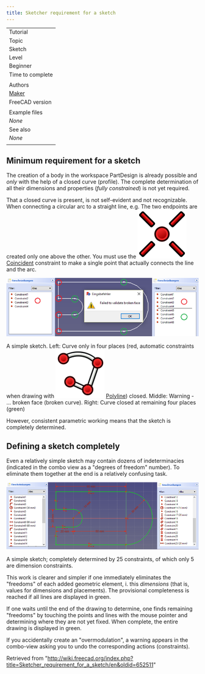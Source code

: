 ```yaml
---
title: Sketcher requirement for a sketch
---
```


|                                   |
| --------------------------------- |
| Tutorial                          |
| Topic                             |
| Sketch                            |
| Level                             |
| Beginner                          |
| Time to complete                  |
|                                   |
| Authors                           |
| [Maker](/User:Maker "User:Maker") |
| FreeCAD version                   |
|                                   |
| Example files                     |
| _None_                            |
| See also                          |
| _None_                            |
|                                   |

## Minimum requirement for a sketch

The creation of a body in the workspace PartDesign is already possible and _only_ with the help of a closed curve (profile). The complete determination of all their dimensions and properties (_fully constrained_) is not yet required.

That a closed curve is present, is not self-evident and not recognizable. When connecting a circular arc to a straight line, e.g. The two endpoints are created only one above the other. You must use the ![](/src/assets/images/Constraint_PointOnPoint.svg) [Coincident](/Sketcher_ConstrainCoincident "Sketcher ConstrainCoincident") constraint to make a single point that actually connects the line and the arc.

![](/src/assets/images/Skizze2a.png)

A simple sketch.
Left: Curve only in four places (red, automatic constraints when drawing with ![](/src/assets/images/Sketcher_CreatePolyline.svg) [Polyline](/Sketcher_CreatePolyline "Sketcher CreatePolyline")) closed.
Middle: Warning - ... broken face (broken curve).
Right: Curve closed at remaining four places (green)

However, consistent parametric working means that the sketch is completely determined.

## Defining a sketch completely

Even a relatively simple sketch may contain dozens of indeterminacies (indicated in the combo view as a "degrees of freedom" number). To eliminate them together at the end is a relatively confusing task.

![](/src/assets/images/Skizze4a.png)

A simple sketch; completely determined by 25 constraints, of which only 5 are dimension constraints.

This work is clearer and simpler if one immediately eliminates the "freedoms" of each added geometric element, i. this _dimensions_ (that is, values for dimensions and placements). The provisional completeness is reached if all lines are displayed in green.

If one waits until the end of the drawing to determine, one finds remaining "freedoms" by touching the points and lines with the mouse pointer and determining where they are not yet fixed. When complete, the entire drawing is displayed in green.

If you accidentally create an "overmodulation", a warning appears in the combo-view asking you to undo the corresponding actions (constraints).

Retrieved from "<http://wiki.freecad.org/index.php?title=Sketcher_requirement_for_a_sketch/en&oldid=652511>"

